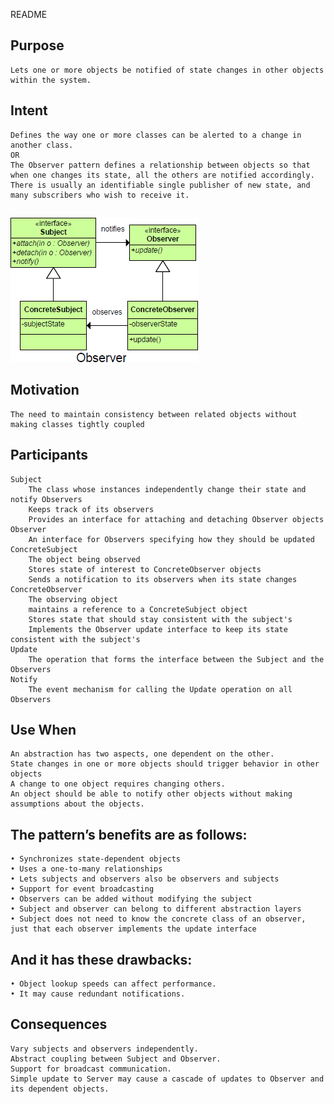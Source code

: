 README

## Purpose
	Lets one or more objects be notified of state changes in other objects within the system.

## Intent
	Defines the way one or more classes can be alerted to a change in another class.
	OR
	The Observer pattern defines a relationship between objects so that when one changes its state, all the others are notified accordingly. There is usually an identifiable single publisher of new state, and many subscribers who wish to receive it.

##
![alt text](./Images/Observer-1.md.png "Observer")
##

## Motivation
	The need to maintain consistency between related objects without making classes tightly coupled

## Participants
	Subject
		The class whose instances independently change their state and notify Observers
		Keeps track of its observers
		Provides an interface for attaching and detaching Observer objects
	Observer
		An interface for Observers specifying how they should be updated
	ConcreteSubject
		The object being observed
		Stores state of interest to ConcreteObserver objects
		Sends a notification to its observers when its state changes
	ConcreteObserver
		The observing object
		maintains a reference to a ConcreteSubject object
		Stores state that should stay consistent with the subject's
		Implements the Observer update interface to keep its state consistent with the subject's
	Update
		The operation that forms the interface between the Subject and the Observers
	Notify
		The event mechanism for calling the Update operation on all Observers

## Use When
	An abstraction has two aspects, one dependent on the other.
	State changes in one or more objects should trigger behavior in other objects
	A change to one object requires changing others.
	An object should be able to notify other objects without making assumptions about the objects.

## The pattern’s benefits are as follows:
	• Synchronizes state-dependent objects
	• Uses a one-to-many relationships
	• Lets subjects and observers also be observers and subjects
	• Support for event broadcasting
	• Observers can be added without modifying the subject
	• Subject and observer can belong to different abstraction layers
	• Subject does not need to know the concrete class of an observer, just that each observer implements the update interface
## And it has these drawbacks:
	• Object lookup speeds can affect performance.
	• It may cause redundant notifications.

## Consequences
	Vary subjects and observers independently.
	Abstract coupling between Subject and Observer.
	Support for broadcast communication.
	Simple update to Server may cause a cascade of updates to Observer and its dependent objects.
